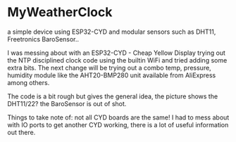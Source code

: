 # MyWeatherClock
a simple device using ESP32-CYD and modular sensors such as DHT11, Freetronics BaroSensor..

I was messing about with an ESP32-CYD - Cheap Yellow Display trying out the NTP disciplined clock code using the builtin WiFi and tried
 adding some extra bits. The next change will be trying out a combo temp, pressure, humidity module like the AHT20-BMP280 unit available from AliExpress among others. 

 The code is a bit rough but gives the general idea, the picture shows the DHT11/22? the BaroSensor is out of shot.

 Things to take note of: not all CYD boards are the same! I had to mess about with IO ports to get another CYD working, there is a lot of useful information out there.
